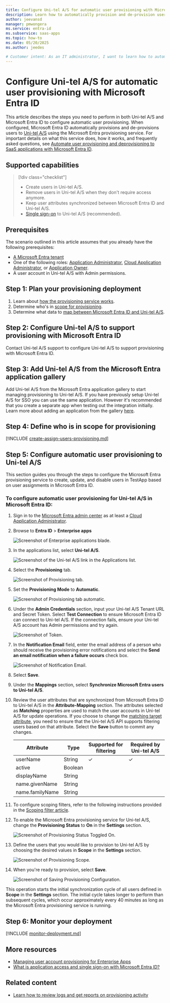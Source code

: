 ```yaml
---
title: Configure Uni-tel A/S for automatic user provisioning with Microsoft Entra ID
description: Learn how to automatically provision and de-provision user accounts from Microsoft Entra ID to Uni-tel A/S.
author: jeevansd
manager: pmwongera
ms.service: entra-id
ms.subservice: saas-apps
ms.topic: how-to
ms.date: 05/20/2025
ms.author: jeedes

# Customer intent: As an IT administrator, I want to learn how to automatically provision and deprovision user accounts from Microsoft Entra ID to Uni-tel A/S so that I can streamline the user management process and ensure that users have the appropriate access to Uni-tel A/S.
---
```


# Configure Uni-tel A/S for automatic user provisioning with Microsoft Entra ID

This article describes the steps you need to perform in both Uni-tel A/S and Microsoft Entra ID to configure automatic user provisioning. When configured, Microsoft Entra ID automatically provisions and de-provisions users to [Uni-tel A/S](https://uni-tel.dk/) using the Microsoft Entra provisioning service. For important details on what this service does, how it works, and frequently asked questions, see [Automate user provisioning and deprovisioning to SaaS applications with Microsoft Entra ID](~/identity/app-provisioning/user-provisioning.md). 


## Supported capabilities
> [!div class="checklist"]
> * Create users in Uni-tel A/S.
> * Remove users in Uni-tel A/S when they don't require access anymore.
> * Keep user attributes synchronized between Microsoft Entra ID and Uni-tel A/S.
> * [Single sign-on](~/identity/enterprise-apps/add-application-portal-setup-oidc-sso.md) to Uni-tel A/S (recommended).

## Prerequisites

The scenario outlined in this article assumes that you already have the following prerequisites:

* [A Microsoft Entra tenant](~/identity-platform/quickstart-create-new-tenant.md) 
* One of the following roles: [Application Administrator](/entra/identity/role-based-access-control/permissions-reference#application-administrator), [Cloud Application Administrator](/entra/identity/role-based-access-control/permissions-reference#cloud-application-administrator), or [Application Owner](/entra/fundamentals/users-default-permissions#owned-enterprise-applications).
* A user account in Uni-tel A/S with Admin permissions.

## Step 1: Plan your provisioning deployment
1. Learn about [how the provisioning service works](~/identity/app-provisioning/user-provisioning.md).
1. Determine who's in [scope for provisioning](~/identity/app-provisioning/define-conditional-rules-for-provisioning-user-accounts.md).
1. Determine what data to [map between Microsoft Entra ID and Uni-tel A/S](~/identity/app-provisioning/customize-application-attributes.md).

<a name='step-2-configure-uni-tel-as-to-support-provisioning-with-azure-ad'></a>

## Step 2: Configure Uni-tel A/S to support provisioning with Microsoft Entra ID
Contact Uni-tel A/S support to configure Uni-tel A/S to support provisioning with Microsoft Entra ID.

<a name='step-3-add-uni-tel-as-from-the-azure-ad-application-gallery'></a>

## Step 3: Add Uni-tel A/S from the Microsoft Entra application gallery

Add Uni-tel A/S from the Microsoft Entra application gallery to start managing provisioning to Uni-tel A/S. If you have previously setup Uni-tel A/S for SSO you can use the same application. However it's recommended that you create a separate app when testing out the integration initially. Learn more about adding an application from the gallery [here](~/identity/enterprise-apps/add-application-portal.md). 

## Step 4: Define who is in scope for provisioning 

[!INCLUDE [create-assign-users-provisioning.md](~/identity/saas-apps/includes/create-assign-users-provisioning.md)]

## Step 5: Configure automatic user provisioning to Uni-tel A/S 

This section guides you through the steps to configure the Microsoft Entra provisioning service to create, update, and disable users in TestApp based on user assignments in Microsoft Entra ID.

<a name='to-configure-automatic-user-provisioning-for-uni-tel-as-in-azure-ad'></a>

### To configure automatic user provisioning for Uni-tel A/S in Microsoft Entra ID:

1. Sign in to the [Microsoft Entra admin center](https://entra.microsoft.com) as at least a [Cloud Application Administrator](~/identity/role-based-access-control/permissions-reference.md#cloud-application-administrator).
1. Browse to **Entra ID** > **Enterprise apps**

	![Screenshot of Enterprise applications blade.](common/enterprise-applications.png)

1. In the applications list, select **Uni-tel A/S**.

	![Screenshot of the Uni-tel A/S link in the Applications list.](common/all-applications.png)

1. Select the **Provisioning** tab.

	![Screenshot of Provisioning tab.](common/provisioning.png)

1. Set the **Provisioning Mode** to **Automatic**.

	![Screenshot of Provisioning tab automatic.](common/provisioning-automatic.png)

1. Under the **Admin Credentials** section, input your Uni-tel A/S Tenant URL and Secret Token. Select **Test Connection** to ensure Microsoft Entra ID can connect to Uni-tel A/S. If the connection fails, ensure your Uni-tel A/S account has Admin permissions and try again.

 	![Screenshot of Token.](common/provisioning-testconnection-tenanturltoken.png)

1. In the **Notification Email** field, enter the email address of a person who should receive the provisioning error notifications and select the **Send an email notification when a failure occurs** check box.

	![Screenshot of Notification Email.](common/provisioning-notification-email.png)

1. Select **Save**.

1. Under the **Mappings** section, select **Synchronize Microsoft Entra users to Uni-tel A/S**.

1. Review the user attributes that are synchronized from Microsoft Entra ID to Uni-tel A/S in the **Attribute-Mapping** section. The attributes selected as **Matching** properties are used to match the user accounts in Uni-tel A/S for update operations. If you choose to change the [matching target attribute](~/identity/app-provisioning/customize-application-attributes.md), you need to ensure that the Uni-tel A/S API supports filtering users based on that attribute. Select the **Save** button to commit any changes.

   |Attribute|Type|Supported for filtering|Required by Uni-tel A/S|
   |---|---|---|---|
   |userName|String|&check;|&check;
   |active|Boolean||
   |displayName|String||
   |name.givenName|String||
   |name.familyName|String||
   
1. To configure scoping filters, refer to the following instructions provided in the [Scoping filter  article](~/identity/app-provisioning/define-conditional-rules-for-provisioning-user-accounts.md).

1. To enable the Microsoft Entra provisioning service for Uni-tel A/S, change the **Provisioning Status** to **On** in the **Settings** section.

	![Screenshot of Provisioning Status Toggled On.](common/provisioning-toggle-on.png)

1. Define the users that you would like to provision to Uni-tel A/S by choosing the desired values in **Scope** in the **Settings** section.

	![Screenshot of Provisioning Scope.](common/provisioning-scope.png)

1. When you're ready to provision, select **Save**.

	![Screenshot of Saving Provisioning Configuration.](common/provisioning-configuration-save.png)

This operation starts the initial synchronization cycle of all users defined in **Scope** in the **Settings** section. The initial cycle takes longer to perform than subsequent cycles, which occur approximately every 40 minutes as long as the Microsoft Entra provisioning service is running. 

## Step 6: Monitor your deployment

[!INCLUDE [monitor-deployment.md](~/identity/saas-apps/includes/monitor-deployment.md)]

## More resources

* [Managing user account provisioning for Enterprise Apps](~/identity/app-provisioning/configure-automatic-user-provisioning-portal.md)
* [What is application access and single sign-on with Microsoft Entra ID?](~/identity/enterprise-apps/what-is-single-sign-on.md)

## Related content

* [Learn how to review logs and get reports on provisioning activity](~/identity/app-provisioning/check-status-user-account-provisioning.md)
